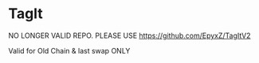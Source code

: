# TagIt


NO LONGER VALID REPO. 
PLEASE USE https://github.com/EpyxZ/TagItV2

Valid for Old Chain & last swap ONLY
